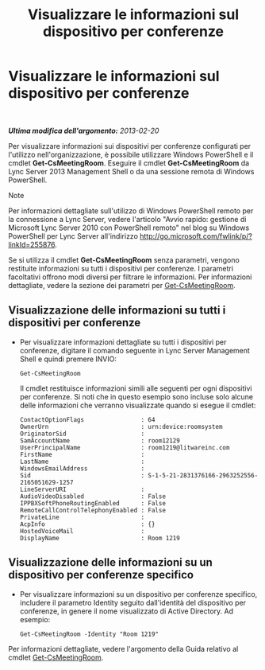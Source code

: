 ﻿---
title: Visualizzare le informazioni sul dispositivo per conferenze
TOCTitle: Visualizzare le informazioni sul dispositivo per conferenze
ms:assetid: 838bdbf8-8b68-4eb6-8fa3-45bfd5b0b1cd
ms:mtpsurl: https://technet.microsoft.com/it-it/library/JJ994043(v=OCS.15)
ms:contentKeyID: 52062190
ms.date: 08/24/2015
mtps_version: v=OCS.15
ms.translationtype: HT
---

# Visualizzare le informazioni sul dispositivo per conferenze

 

_**Ultima modifica dell'argomento:** 2013-02-20_

Per visualizzare informazioni sui dispositivi per conferenze configurati per l'utilizzo nell'organizzazione, è possibile utilizzare Windows PowerShell e il cmdlet **Get-CsMeetingRoom**. Eseguire il cmdlet **Get-CsMeetingRoom** da Lync Server 2013 Management Shell o da una sessione remota di Windows PowerShell.


> [!NOTE]
> Per informazioni dettagliate sull'utilizzo di Windows PowerShell remoto per la connessione a Lync Server, vedere l'articolo "Avvio rapido: gestione di Microsoft Lync Server 2010 con PowerShell remoto" nel blog su Windows PowerShell per Lync Server all'indirizzo <A href="http://go.microsoft.com/fwlink/p/?linkid=255876">http://go.microsoft.com/fwlink/p/?linkId=255876</A>.



Se si utilizza il cmdlet **Get-CsMeetingRoom** senza parametri, vengono restituite informazioni su tutti i dispositivi per conferenze. I parametri facoltativi offrono modi diversi per filtrare le informazioni. Per informazioni dettagliate, vedere la sezione dei parametri per [Get-CsMeetingRoom](get-csmeetingroom.md).


## Visualizzazione delle informazioni su tutti i dispositivi per conferenze

  - Per visualizzare informazioni dettagliate su tutti i dispositivi per conferenze, digitare il comando seguente in Lync Server Management Shell e quindi premere INVIO:
    
        Get-CsMeetingRoom
    
    Il cmdlet restituisce informazioni simili alle seguenti per ogni dispositivi per conferenze. Si noti che in questo esempio sono incluse solo alcune delle informazioni che verranno visualizzate quando si esegue il cmdlet:
    
        ContactOptionFlags                : 64
        OwnerUrn                          : urn:device:roomsystem
        OriginatorSid                     :
        SamAccountName                    : room12129
        UserPrincipalName                 : room1219@litwareinc.com
        FirstName                         : 
        LastName                          :
        WindowsEmailAddress               :
        Sid                               : S-1-5-21-2831376166-2963252556-2165051629-1257
        LineServerURI                     :
        AudioVideoDisabled                : False
        IPPBXSoftPhoneRoutingEnabled      : False
        RemoteCallControlTelephonyEnabled : False
        PrivateLine                       :
        AcpInfo                           : {}
        HostedVoiceMail                   :
        DisplayName                       : Room 1219

## Visualizzazione delle informazioni su un dispositivo per conferenze specifico

  - Per visualizzare informazioni su un dispositivo per conferenze specifico, includere il parametro Identity seguito dall'identità del dispositivo per conferenze, in genere il nome visualizzato di Active Directory. Ad esempio:
    
        Get-CsMeetingRoom -Identity "Room 1219"

Per informazioni dettagliate, vedere l'argomento della Guida relativo al cmdlet [Get-CsMeetingRoom](get-csmeetingroom.md).

